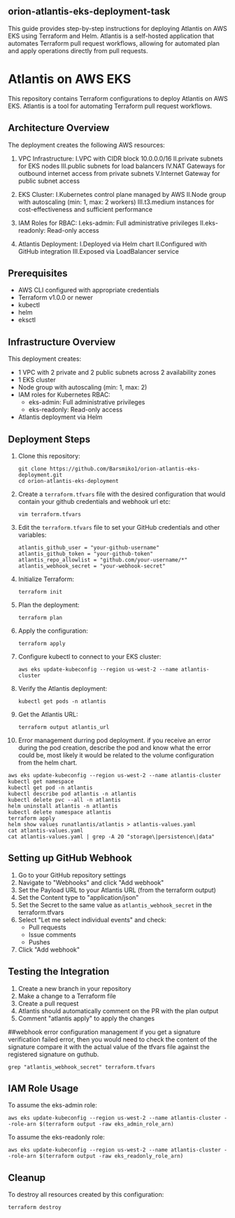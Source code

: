 ## orion-atlantis-eks-deployment-task
This guide provides step-by-step instructions for deploying Atlantis on AWS EKS using Terraform and Helm. 
Atlantis is a self-hosted application that automates Terraform pull request workflows, allowing for automated plan and apply operations directly from pull requests.

# Atlantis on AWS EKS

This repository contains Terraform configurations to deploy Atlantis on AWS EKS. Atlantis is a tool for automating Terraform pull request workflows.

## Architecture Overview

The deployment creates the following AWS resources:

1. VPC Infrastructure:
I.VPC with CIDR block 10.0.0.0/16
II.private subnets for EKS nodes
III.public subnets for load balancers
IV.NAT Gateways for outbound internet access from private subnets
V.Internet Gateway for public subnet access

2. EKS Cluster:
I.Kubernetes control plane managed by AWS
II.Node group with autoscaling (min: 1, max: 2 workers)
III.t3.medium instances for cost-effectiveness and sufficient performance

3. IAM Roles for RBAC:
I.eks-admin: Full administrative privileges
II.eks-readonly: Read-only access

4. Atlantis Deployment:
I.Deployed via Helm chart
II.Configured with GitHub integration
III.Exposed via LoadBalancer service

## Prerequisites

- AWS CLI configured with appropriate credentials
- Terraform v1.0.0 or newer
- kubectl
- helm
- eksctl

## Infrastructure Overview

This deployment creates:

- 1 VPC with 2 private and 2 public subnets across 2 availability zones
- 1 EKS cluster
- Node group with autoscaling (min: 1, max: 2)
- IAM roles for Kubernetes RBAC:
  - eks-admin: Full administrative privileges
  - eks-readonly: Read-only access
- Atlantis deployment via Helm

## Deployment Steps

1. Clone this repository:
   ```console
   git clone https://github.com/Barsmiko1/orion-atlantis-eks-deployment.git
   cd orion-atlantis-eks-deployment
   ```


2. Create a `terraform.tfvars` file with the desired configuration that would contain your github credentials and webhook url etc:
   ```console
   vim terraform.tfvars
   ```

3. Edit the `terraform.tfvars` file to set your GitHub credentials and other variables:
   ```console
   atlantis_github_user = "your-github-username"
   atlantis_github_token = "your-github-token"
   atlantis_repo_allowlist = "github.com/your-username/*"
   atlantis_webhook_secret = "your-webhook-secret"
   ```
   

4. Initialize Terraform:
   ```console
   terraform init
   ```
   

5. Plan the deployment:
   ```console
   terraform plan
   ```
   

6. Apply the configuration:
   ```console
   terraform apply
   ```
   

7. Configure kubectl to connect to your EKS cluster:
   ```console
   aws eks update-kubeconfig --region us-west-2 --name atlantis-cluster
   ```
   

8. Verify the Atlantis deployment:
   ```console
   kubectl get pods -n atlantis
   ```
   

9. Get the Atlantis URL:
   ```console
   terraform output atlantis_url
   ```

10. Error management durring pod deployment.
if you receive an error during the pod creation, describe the pod and know what the error could be, most likely 
it would be related to the volume configuration from the helm chart.

```console
aws eks update-kubeconfig --region us-west-2 --name atlantis-cluster
kubectl get namespace
kubectl get pod -n atlantis
kubectl describe pod atlantis -n atlantis
kubectl delete pvc --all -n atlantis
helm uninstall atlantis -n atlantis
kubectl delete namespace atlantis 
terraform apply
helm show values runatlantis/atlantis > atlantis-values.yaml
cat atlantis-values.yaml
cat atlantis-values.yaml | grep -A 20 "storage\|persistence\|data"
```
   

## Setting up GitHub Webhook

1. Go to your GitHub repository settings
2. Navigate to "Webhooks" and click "Add webhook"
3. Set the Payload URL to your Atlantis URL (from the terraform output)
4. Set the Content type to "application/json"
5. Set the Secret to the same value as `atlantis_webhook_secret` in the terraform.tfvars
6. Select "Let me select individual events" and check:
   - Pull requests
   - Issue comments
   - Pushes
7. Click "Add webhook"

## Testing the Integration

1. Create a new branch in your repository
2. Make a change to a Terraform file
3. Create a pull request
4. Atlantis should automatically comment on the PR with the plan output
5. Comment "atlantis apply" to apply the changes

##webhook error configuration management
if you get a signature verification failed error, then you would need to check the content of the signature
compare it with the actual value of the tfvars file against the registered signature on guthub.
```console
grep "atlantis_webhook_secret" terraform.tfvars
```

## IAM Role Usage

To assume the eks-admin role:
```console
aws eks update-kubeconfig --region us-west-2 --name atlantis-cluster --role-arn $(terraform output -raw eks_admin_role_arn)
```

To assume the eks-readonly role:
```console
aws eks update-kubeconfig --region us-west-2 --name atlantis-cluster --role-arn $(terraform output -raw eks_readonly_role_arn)
```

## Cleanup

To destroy all resources created by this configuration:

```console
terraform destroy
```
